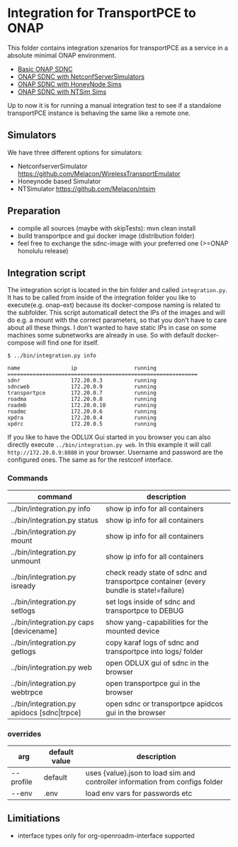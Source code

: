 # Integration for TransportPCE to ONAP

This folder contains integration szenarios for transportPCE as a service in a absolute minimal ONAP environment. 


 * [Basic ONAP SDNC](onap/README.md)
 * [ONAP SDNC with NetconfServerSimulators](onap-ext/README.md)
 * [ONAP SDNC with HoneyNode Sims](onap-ext2/README.md)
 * [ONAP SDNC with NTSim Sims](onap-ext3/README.md)
 
Up to now it is for running a manual integration test to see if a standalone transportPCE instance is behaving the same like a remote one.

## Simulators

We have three different options for simulators:

 * NetconfserverSimulator https://github.com/Melacon/WirelessTransportEmulator
 * Honeynode based Simulator
 * NTSimulator https://github.com/Melacon/ntsim

## Preparation

 * compile all sources (maybe with skipTests): mvn clean install
 * build transportpce and gui docker image (distribution folder)
 * feel free to exchange the sdnc-image with your preferred one (>=ONAP honolulu release)

## Integration script

The integration script is located in the bin folder and called ```integration.py```. It has to be called from inside of the integration folder you like to execute(e.g. onap-ext) because its docker-compose naming is related to the subfolder. This script automaticall detect the IPs of the images and will do e.g. a mount with the correct parameters, so that you don't have to care about all these things. I don't wanted to have static IPs in case on some machines some subnetworks are already in use. So with default docker-compose will find one for itself.

```
$ ../bin/integration.py info

name                ip                  running
============================================================
sdnr                172.20.0.3          running
sdncweb             172.20.0.9          running
transportpce        172.20.0.7          running
roadma              172.20.0.8          running
roadmb              172.20.0.10         running
roadmc              172.20.0.6          running
xpdra               172.20.0.4          running
xpdrc               172.20.0.5          running
```

If you like to have the ODLUX Gui started in you browser you can also directly execute ```../bin/integration.py web```. In this example it will call ```http://172.20.0.9:8080``` in your browser. Username and password are the configured ones. The same as for the restconf interface.




### Commands

| command | description |
| ------- | ----------- |
| ../bin/integration.py info | show ip info for all containers |
| ../bin/integration.py status | show ip info for all containers |
| ../bin/integration.py mount | show ip info for all containers |
| ../bin/integration.py unmount | show ip info for all containers |
| ../bin/integration.py isready | check ready state of sdnc and transportpce container (every bundle is state!=failure) |
| ../bin/integration.py setlogs | set logs inside of sdnc and transportpce to DEBUG |
| ../bin/integration.py caps [devicename] | show yang-capabilities for the mounted device |
| ../bin/integration.py getlogs | copy karaf logs of sdnc and transportpce into logs/ folder |
| ../bin/integration.py web | open ODLUX gui of sdnc in the browser|
| ../bin/integration.py webtrpce | open transportpce gui in the browser |
| ../bin/integration.py apidocs [sdnc\|trpce] | open sdnc or transportpce apidcos gui in the browser |

### overrides

| arg | default value | description |
| --- | ------------- | ----------- |
| --profile | default | uses {value}.json to load sim and controller information from configs folder |
| --env | .env | load env vars for passwords etc |


## Limitiations

 * interface types only for org-openroadm-interface supported